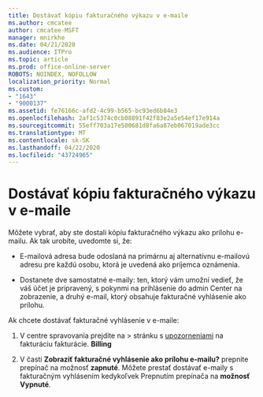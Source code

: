 ```yaml
---
title: Dostávať kópiu fakturačného výkazu v e-maile
ms.author: cmcatee
author: cmcatee-MSFT
manager: mnirkhe
ms.date: 04/21/2020
ms.audience: ITPro
ms.topic: article
ms.prod: office-online-server
ROBOTS: NOINDEX, NOFOLLOW
localization_priority: Normal
ms.custom:
- "1643"
- "9000137"
ms.assetid: fe76166c-afd2-4c99-b565-bc93ed6b84e3
ms.openlocfilehash: 2af1c5374c0cb08891f42f83e2a5e54ef17e914a
ms.sourcegitcommit: 55eff703a17e500681d8fa6a87eb067019ade3cc
ms.translationtype: MT
ms.contentlocale: sk-SK
ms.lasthandoff: 04/22/2020
ms.locfileid: "43724965"
---
```

# <a name="receive-copy-of-your-billing-statement-in-email"></a>Dostávať kópiu fakturačného výkazu v e-maile

Môžete vybrať, aby ste dostali kópiu fakturačného výkazu ako prílohu e-mailu. Ak tak urobíte, uvedomte si, že:
  
- E-mailová adresa bude odoslaná na primárnu aj alternatívnu e-mailovú adresu pre každú osobu, ktorá je uvedená ako príjemca oznámenia.

- Dostanete dve samostatné e-maily: ten, ktorý vám umožní vedieť, že váš účet je pripravený, s pokynmi na prihlásenie do admin Center na zobrazenie, a druhý e-mail, ktorý obsahuje fakturačné vyhlásenie ako prílohu.

Ak chcete dostávať fakturačné vyhlásenie v e-maile:
  
1. V centre spravovania prejdite na \> stránku s [upozorneniami](https://go.microsoft.com/fwlink/p/?linkid=853212) na fakturáciu fakturácie. **Billing**

2. V časti **Zobraziť fakturačné vyhlásenie ako prílohu e-mailu?** prepnite prepínač na možnosť **zapnuté**. Môžete prestať dostávať e-maily s fakturačným vyhlásením kedykoľvek Prepnutím prepínača na **možnosť Vypnuté**.